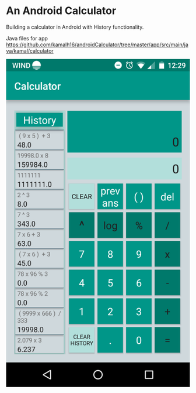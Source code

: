 # An Android Calculator

Building a calculator in Android with History functionality.

Java files for app
https://github.com/kamalh16/androidCalculator/tree/master/app/src/main/java/kamal/calculator

![Application image](/app/src/main/res/drawable/calculator_screen_shot_jan_25)
